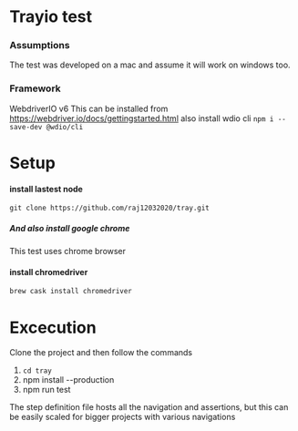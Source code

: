 # Trayio test
### Assumptions
The test was developed on a mac and assume it will work on windows too.

### Framework
WebdriverIO v6
This can be installed from https://webdriver.io/docs/gettingstarted.html
also install wdio cli
`npm i --save-dev @wdio/cli`

# Setup
#### install lastest node
`git clone https://github.com/raj12032020/tray.git`

##### And also install google chrome
This test uses chrome browser

#### install chromedriver
`brew cask install chromedriver`

# Excecution
Clone the project and then follow the commands

1. `cd tray`
2. npm install --production
3. npm run test

The step definition file hosts all the navigation and assertions, but this can be easily scaled for bigger projects with various navigations